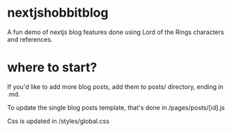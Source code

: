 
# nextjshobbitblog
A fun demo of nextjs blog features done using Lord of the Rings characters and references. 

# where to start?

If you'd like to add more blog posts, add them to posts/ directory, ending in .md. 

To update the single blog posts template, that's done in /pages/posts/[id].js

Css is updated in /styles/global.css